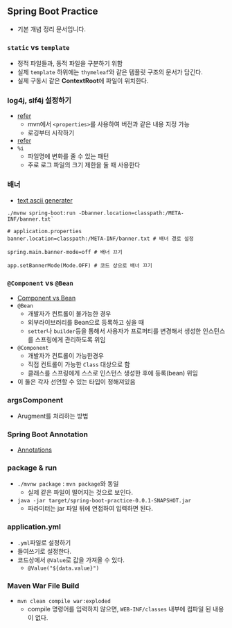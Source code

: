 ## Spring Boot Practice
- 기본 개념 정리 문서입니다.

### `static` vs `template`
- 정적 파일들과, 동적 파일을 구분하기 위함
- 실제 `template` 하위에는 `thymeleaf`와 같은 템플릿 구조의 문서가 담긴다.
- 실제 구동시 같은 **ContextRoot**에 파일이 위치한다.


### log4j, slf4j 설정하기
- [refer](http://sjh836.tistory.com/161)
    - mvn에서 `<properties>`를 사용하여 버전과 같은 내용 지정 가능
    - 로깅부터 시작하기
- [refer](https://jeong-pro.tistory.com/154)
- `%i`
    - 파일명에 변화를 줄 수 있는 패턴
    - 주로 로그 파일의 크기 제한을 둘 때 사용한다

### 배너
- [text ascii generater](http://patorjk.com/software/taag/#p=display&f=Avatar&t=Wshid%20Stat%20Project)
```
./mvnw spring-boot:run -Dbanner.location=classpath:/META-INF/banner.txt`

# application.properties
banner.location=classpath:/META-INF/banner.txt # 배너 경로 설정

spring.main.banner-mode=off # 배너 끄기

app.setBannerMode(Mode.OFF) # 코드 상으로 배너 끄기
```

### `@Component` vs `@Bean`
- [Component vs Bean](https://jojoldu.tistory.com/27)
- `@Bean`
    - 개발자가 컨트롤이 불가능한 경우
    - 외부라이브러리를 Bean으로 등록하고 싶을 때
    - `setter`나 `builder`등을 통해서 사용자가 프로퍼티를 변경해서 생성한 인스턴스를 스프링에게 관리하도록 위임
- `@Component`
    - 개발자가 컨트롤이 가능한경우
    - 직접 컨트롤이 가능한 `Class` 대상으로 함
    - 클래스를 스프링에게 스스로 인스턴스 생성한 후에 등록(bean) 위임
- 이 둘은 각자 선언할 수 있는 타입이 정해져있음


### argsComponent
- Arugment를 처리하는 방법


### Spring Boot Annotation
- [Annotations](https://jeong-pro.tistory.com/151)

### package & run
- `./mvnw package` : `mvn package`와 동일
    - 실제 같은 파일이 떨어지는 것으로 보인다.
- `java -jar target/spring-boot-practice-0.0.1-SNAPSHOT.jar`
    - 파라미터는 jar 파일 뒤에 연접하여 입력하면 된다.

### application.yml
- `.yml`파일로 설정하기
- 들여쓰기로 설정한다.
- 코드상에서 `@Value`로 값을 가져올 수 있다.
    - `@Value("${data.value}")`
    
### Maven War File Build
- `mvn clean compile war:exploded`
    - compile 명령어를 입력하지 않으면, `WEB-INF/classes` 내부에 컴파일 된 내용이 없다.
   